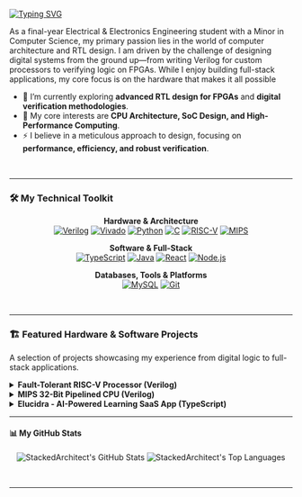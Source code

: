 [![Typing SVG](https://readme-typing-svg.demolab.com?font=Fira+Code&weight=500&size=25&pause=1000&color=873CF7&center=true&vCenter=true&width=800&height=100&lines=Hi+there!%F0%9F%91%8B+I'm+The+StackedArchitect)](https://git.io/typing-svg)

As a final-year Electrical & Electronics Engineering student with a Minor in Computer Science, my primary passion lies in the world of computer architecture and RTL design. I am driven by the challenge of designing digital systems from the ground up—from writing Verilog for custom processors to verifying logic on FPGAs. While I enjoy building full-stack applications, my core focus is on the hardware that makes it all possible

- 🔭 I’m currently exploring **advanced RTL design for FPGAs** and **digital verification methodologies**.
- 🌱 My core interests are **CPU Architecture, SoC Design, and High-Performance Computing**.
- ⚡ I believe in a meticulous approach to design, focusing on **performance, efficiency, and robust verification**.

<br>

---

### 🛠️ My Technical Toolkit

<div align="center">

**Hardware & Architecture**<br>
<a href="#"><img src="https://img.shields.io/badge/Verilog-EB5B10?style=for-the-badge&logo=verilog&logoColor=white" alt="Verilog"/></a>
<a href="#"><img src="https://img.shields.io/badge/Vivado-2B2C40?style=for-the-badge" alt="Vivado"/></a>
<a href="#"><img src="https://img.shields.io/badge/Python-3776AB?style=for-the-badge&logo=python&logoColor=white" alt="Python"/></a>
<a href="#"><img src="https://img.shields.io/badge/C-A8B9CC?style=for-the-badge&logo=c&logoColor=white" alt="C"/></a>
<a href="#"><img src="https://img.shields.io/badge/RISC--V-16218C?style=for-the-badge" alt="RISC-V"/></a>
<a href="#"><img src="https://img.shields.io/badge/MIPS-741CB7?style=for-the-badge" alt="MIPS"/></a>


**Software & Full-Stack**<br>
<a href="#"><img src="https://img.shields.io/badge/TypeScript-3178C6?style=for-the-badge&logo=typescript&logoColor=white" alt="TypeScript"/></a>
<a href="#"><img src="https://img.shields.io/badge/Java-007396?style=for-the-badge&logo=java&logoColor=white" alt="Java"/></a>
<a href="#"><img src="https://img.shields.io/badge/React-20232A?style=for-the-badge&logo=react&logoColor=61DAFB" alt="React"/></a>
<a href="#"><img src="https://img.shields.io/badge/Node.js-339933?style=for-the-badge&logo=nodedotjs&logoColor=white" alt="Node.js"/></a>

**Databases, Tools & Platforms**<br>
<a href="#"><img src="https://img.shields.io/badge/MySQL-4479A1?style=for-the-badge&logo=mysql&logoColor=white" alt="MySQL"/></a>
<a href="#"><img src="https://img.shields.io/badge/Git-F05032?style=for-the-badge&logo=git&logoColor=white" alt="Git"/></a>

</div>

<br>

---

### 🏗️ Featured Hardware & Software Projects

A selection of projects showcasing my experience from digital logic to full-stack applications.

<details>
  <summary><strong>Fault-Tolerant RISC-V Processor (Verilog)</strong></summary>
  <br>
  <p>A fault-tolerant, pipelined RISC-V processor featuring Triple Modular Redundancy (TMR) and SECDED memory protection. A deep-dive into reliable computer architecture, designed for synthesis and verification.</p>
  <p>
    <img src="https://img.shields.io/badge/Verilog-8E44AD?style=for-the-badge&logo=verilog&logoColor=white" alt="Verilog"/>
    <img src="https://img.shields.io/badge/Vivado-592782?style=for-the-badge" alt="Vivado"/>
    <img src="https://img.shields.io/badge/Architecture-B71C1C?style=for-the-badge" alt="Architecture"/>
    <img src="https://img.shields.io/badge/Fault_Tolerance-D35400?style=for-the-badge" alt="Fault Tolerance"/>
  </p>
  <a href="https://github.com/StackedArchitect/Fault-Tolerant-RISCV"><strong>View Repository &rarr;</strong></a>
</details>

<details>
  <summary><strong>MIPS 32-Bit Pipelined CPU (Verilog)</strong></summary>
  <br>
  <p>A custom 32-bit pipelined RISC processor in Verilog, featuring a 5-stage pipeline, hazard detection, and data forwarding. This project demonstrates core CPU concepts and was verified using Python testbenches.</p>
  <p>
    <img src="https://img.shields.io/badge/Verilog-8E44AD?style=for-the-badge&logo=verilog&logoColor=white" alt="Verilog"/>
    <img src="https://img.shields.io/badge/Python-3776AB?style=for-the-badge&logo=python&logoColor=white" alt="Python"/>
    <img src="https://img.shields.io/badge/MIPS-B71C1C?style=for-the-badge" alt="MIPS"/>
    <img src="https://img.shields.io/badge/CPU_Design-D35400?style=for-the-badge" alt="CPU Design"/>
  </p>
  <a href="https://github.com/StackedArchitect/MIPS32Bit-Pipelined-CPU"><strong>View Repository &rarr;</strong></a>
</details>

<details>
  <summary><strong>Elucidra - AI-Powered Learning SaaS App (TypeScript)</strong></summary>
  <br>
  <p>A modern AI-powered learning platform (SaaS) that lets users interact with intelligent virtual tutors in real time. Demonstrates full-stack development and system integration skills.</p>
  <p>
    <img src="https://img.shields.io/badge/TypeScript-3178C6?style=for-the-badge&logo=typescript&logoColor=white" alt="TypeScript"/>
    <img src="https://img.shields.io/badge/React-20232A?style=for-the-badge&logo=react&logoColor=61DAFB" alt="React"/>
    <img src="https://img.shields.io/badge/AI/ML-4CAF50?style=for-the-badge" alt="AI/ML"/>
    <img src="https://img.shields.io/badge/SaaS-17A2B8?style=for-the-badge" alt="SaaS"/>
  </p>
  <a href="https://github.com/StackedArchitect/SaaS-App"><strong>View Repository &rarr;</strong></a>
</details>

---

#### 📊 My GitHub Stats

<p align="center">
  <img align="center" src="https://github-readme-stats.vercel.app/api?username=StackedArchitect&show_icons=true&locale=en&theme=transparent&hide_border=true&rank_icon=github" alt="StackedArchitect's GitHub Stats" />
  <img align="center" src="https://github-readme-stats.vercel.app/api/top-langs?username=StackedArchitect&layout=compact&locale=en&theme=transparent&hide_border=true" alt="StackedArchitect's Top Languages" />
</p>

<br>

---
